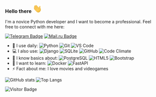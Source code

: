 ### Hello there <img src="https://raw.githubusercontent.com/rezajkee/rezajkee/main/wave.gif" width="30">

I'm a novice Python developer and I want to become a professional. Feel free to connect with me here:

[![Telegram Badge](https://img.shields.io/badge/-@rezajkee-26A5E4?style=flat-square&logo=Telegram&logoColor=white&link=https://t.me/rezajkee)](https://t.me/rezajkee)
[![Mail.ru Badge](https://img.shields.io/badge/-rezajkee@mail.ru-005ff9?style=flat-square&logo=Mail.Ru&logoColor=ff9e00&link=mailto:rezajkee@mail.ru)](mailto:rezajkee@mail.ru)

- 🚀 I use daily:
  ![Python](https://img.shields.io/badge/-Python-8fcfd1?style=flat-square&logo=Python)
  ![Git](https://img.shields.io/badge/-Git-black?style=flat-square&logo=git)
  ![VS Code](https://img.shields.io/badge/-VS%20Code-007ACC?style=flat-square&logo=visual-studio-code)
- 💻 I also use:
  ![Django](https://img.shields.io/badge/-Django-092E20?style=flat-square&logo=Django)
  ![SQLite](https://img.shields.io/badge/-SQLite-#003B57?style=flat-square&logo=sqlite)
  ![GitHub](https://img.shields.io/badge/-GitHub-181717?style=flat-square&logo=github)
  ![Code Climate](https://img.shields.io/badge/-Code%20Climate-#000000?style=flat-square&logo=codeclimate)
- 🤔 I know basics about:
  ![PostgreSQL](https://img.shields.io/badge/-PostgreSQL-336791?style=flat-square&logo=postgresql)
  ![HTML5](https://img.shields.io/badge/-HTML5-E34F26?style=flat-square&logo=html5&logoColor=white)
  ![Bootstrap](https://img.shields.io/badge/-Bootstrap-563D7C?style=flat-square&logo=bootstrap)
- 🌱 I want to learn:
  ![Docker](https://img.shields.io/badge/-Docker-#2496ED?style=flat-square&logo=Docker)
  ![FastAPI](https://img.shields.io/badge/-FastAPI-#009688?style=flat-square&logo=FastAPI)
- ⚡ Fact about me: I love movies and videogames

![GitHub stats](https://github-readme-stats.vercel.app/api?username=rezajkee&count_private=true)
![Top Langs](https://github-readme-stats.vercel.app/api/top-langs/?username=rezajkee&layout=compact)

![Visitor Badge](https://visitor-badge.laobi.icu/badge?page_id=rezajkee.rezajkee)
